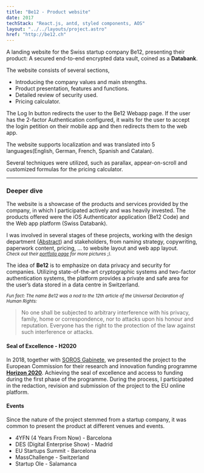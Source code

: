 ```yaml
---
title: "Be12 - Product website"
date: 2017
techStack: "React.js, antd, styled components, AOS"
layout: "../../layouts/project.astro"
href: "http://be12.ch"
---
```


A landing website for the Swiss startup company Be12, presenting their product: A secured end-to-end encrypted data vault, coined as a **Databank**.

The website consists of several sections,
- Introducing the company values and main strengths.
- Product presentation, features and functions.
- Detailed review of security used.
- Pricing calculator.

The Log In button redirects the user to the Be12 Webapp page. If the user has the 2-factor Authentication configured, it waits for the user to accept the login petition on their mobile app and then redirects them to the web app.

The website supports localization and was translated into 5 languages(English, German, French, Spanish and Catalan).

Several techniques were utilized, such as parallax, appear-on-scroll and customized formulas for the pricing calculator.

---
### Deeper dive
The website is a showcase of the products and services provided by the company, in which I participated actively and was heavily invested. The products offered were the iOS Authenticator application (Be12 Code) and the Web app platform (Swiss Databank).

I was involved in several stages of these projects, working with the design department ([Abstract](https://www.abstractbranding.com)) and stakeholders, from naming strategy, copywriting, paperwork content, pricing, ... to website layout and web app layout.  
<sub>_Check out their [portfolio page](https://www.abstractbranding.com/proyectos/be12-startup) for more pictures ;)._</sub>

The idea of **Be12** is to emphasize on data privacy and security for companies. Utilizing state-of-the-art cryptographic systems and two-factor authentication systems, the platform provides a private and safe area for the user’s data stored in a data centre in Switzerland.


<sub>*Fun fact: The name Be12 was a nod to the 12th article of the Universal Declaration of Human Rights:*</sub>
> No one shall be subjected to arbitrary interference with his privacy, family, home or correspondence, nor to attacks upon his honour and reputation. Everyone has the right to the protection of the law against such interference or attacks.


#### Seal of Excellence - H2020
In 2018, together with [SOROS Gabinete](https://www.sorosgabinete.com), we presented the project to the European Commission for their research and innovation funding programme [**Horizon 2020**](https://cordis.europa.eu/project/id/816449). Achieving the seal of excellence and access to funding during the first phase of the programme. During the process, I participated in the redaction, revision and submission of the project to the EU online platform.


#### Events
Since the nature of the project stemmed from a startup company, it was common to present the product at different venues and events. 
- 4YFN (4 Years From Now) - Barcelona
- DES (Digital Enterprise Show) - Madrid
- EU Startups Summit - Barcelona
- MassChallenge - Switzerland
- Startup Ole - Salamanca